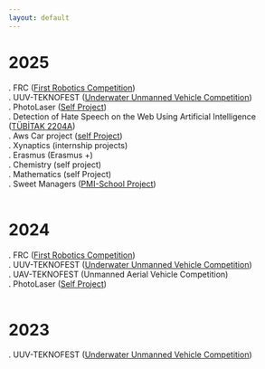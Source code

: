 ```yaml
---
layout: default
---
```


# 2025
. FRC ([First Robotics Competition](/projects/frc)) <br>
. UUV-TEKNOFEST ([Underwater Unmanned Vehicle Competition](/projects/uuv)) <br>
. PhotoLaser ([Self Project](/projects/photolaser)) <br>
. Detection of Hate Speech on the Web Using Artificial Intelligence ([TÜBİTAK 2204A](/projects/hate_speech_detection)) <br>
. Aws Car project ([self Project](/projects/aws_car))<br>
. Xynaptics (internship projects)<br>
. Erasmus (Erasmus +) <br>
. Chemistry (self project) <br>
. Mathematics (self Project)<br>
. Sweet Managers ([PMI-School Project](/projects/pmi)) <br>
<br>
# 2024
. FRC ([First Robotics Competition](/projects/frc)) <br>
. UUV-TEKNOFEST ([Underwater Unmanned Vehicle Competition](/projects/uuv)) <br>
. UAV-TEKNOFEST (Unmanned Aerial Vehicle Competition) <br>
. PhotoLaser ([Self Project](/projects/photolaser)) <br>
<br>
# 2023
. UUV-TEKNOFEST ([Underwater Unmanned Vehicle Competition](/projects/uuv)) <br>